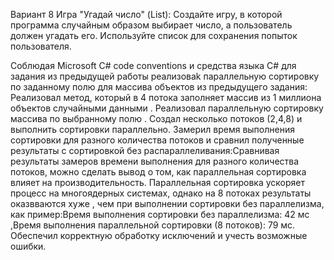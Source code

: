 Вариант 8
Игра "Угадай число" (List):
Создайте игру, в которой программа случайным образом выбирает число, а пользователь должен угадать его. Используйте список для сохранения попыток пользователя.


Соблюдая Microsoft C# code conventions и средства языка C# для задания из предыдущей работы реализоваk параллельную сортировку по заданному полю для массива объектов из предыдущего задания:
Реализовал метод, который в 4 потока заполняет массив из 1 миллиона объектов случайными данными . 
Реализовал параллельную сортировку массива по выбранному полю .
Создал несколько потоков (2,4,8) и выполнить сортировки параллельно.
Замерил время выполнения сортировки для разного количества потоков и сравнил полученные результаты с сортировкой без распараллеливания:Сравнивая результаты замеров времени выполнения для разного количества потоков, можно сделать вывод о том, как параллельная сортировка влияет на производительность. Параллельная сортировка  ускоряет процесс на многоядерных системах, однако на 8 потоках результаты оказвваются хуже , чем при выполнении сортировки без параллелизма, как пример:Время выполнения сортировки без параллелизма: 42 мс ,Время выполнения параллельной сортировки (8 потоков): 79 мс.
Обеспечил корректную обработку исключений и учесть возможные ошибки.
